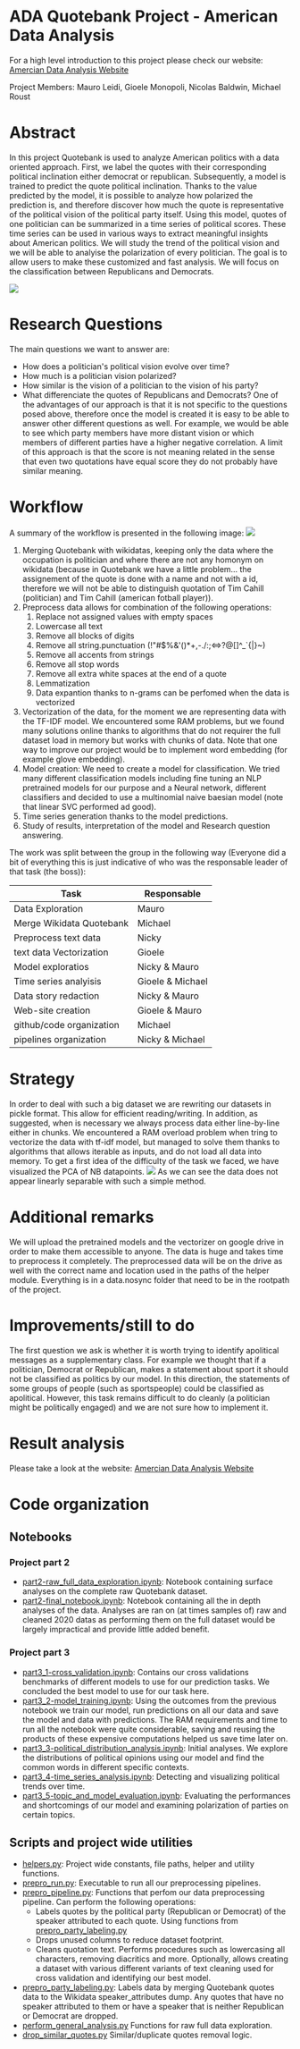 # ADA Quotebank Project - American Data Analysis
For a high level introduction to this project please check our website: [Amercian Data Analysis Website](https://ogimgio.github.io/ada-mmng-website/)

Project Members: Mauro Leidi, Gioele Monopoli, Nicolas Baldwin, Michael Roust

# Abstract
In this project Quotebank is used to analyze American politics with a data oriented approach. First, we label the quotes with their corresponding political inclination either democrat or republican.
Subsequently, a model is trained to predict the quote political inclination. Thanks to the value predicted by the model, it is possible to analyze how polarized the prediction is, and therefore discover how much the quote is representative of the political vision of the political party itself.
Using this model, quotes of one politician can be summarized in a time series of political scores. These time series can be used in various ways to extract meaningful insights about American politics. We will study the trend of the political vision and we will be able to analyise the polarization of every politician. The goal is to allow users to make these customized and fast analysis. We will focus on the classification between Republicans and Democrats.

![](media/TimeSerie.PNG)
# Research Questions
The main questions we want to answer are:
- How does a politician's political vision evolve over time?
- How much is a politician vision polarized?
- How similar is the vision of a politician to the vision of his party?
- What differenciate the quotes of Republicans and Democrats?
One of the advantages of our approach is that it is not specific to the questions posed above, therefore once the model is created it is easy to be able to answer other different questions as well. For example, we would be able to see which party members have more distant vision or which members of different parties have a higher negative correlation. A limit of this approach is that the score is not meaning related in the sense that even two quotations have equal score they do not probably have similar meaning.
# Workflow
A summary of the workflow is presented in the following image:
![](media/workflow.PNG)
1) Merging Quotebank with wikidatas, keeping only the data where the occupation is politician and where there are not any homonym on wikidata (because in Quotebank we have a little problem... the assignement of the quote is done with a name and not with a id, therefore we will not be able to distinguish quotation of Tim Cahill (politician) and Tim Cahill (american fotball player)).
2) Preprocess data allows for combination of the following operations:
   1) Replace not assigned values with empty spaces
   2) Lowercase all text
   3) Remove all blocks of digits
   4) Remove all string.punctuation (!"#$%&'()*+,-./:;<=>?@[]^_`{|}~)
   5) Remove all accents from strings
   6) Remove all stop words
   7) Remove all extra white spaces at the end of a quote
   8) Lemmatization
   9) Data expantion thanks to n-grams can be perfomed when the data is vectorized
3) Vectorization of the data, for the moment we are representing data with the TF-IDF model. We encountered some RAM problems, but we found many solutions online thanks to algorithms that do not requirer the full dataset load in memory but works with chunks of data. Note that one way to improve our project would be to implement word embedding (for example glove embedding).
4) Model creation: We need to create a model for classification. We tried many different classification models including fine tuning an NLP pretrained models for our purpose and a Neural network, different classifiers and decided to use a multinomial naive baesian model (note that linear SVC performed ad good).
5) Time series generation thanks to the model predictions.
6) Study of results, interpretation of the model and Research question answering.

The work was split between the group in the following way (Everyone did a bit of everything this is just indicative of who was the responsable leader of that task (the boss)):

Task                    |Responsable
------------------------|-------------
Data Exploration        |    Mauro
Merge Wikidata Quotebank|    Michael
Preprocess text data    |    Nicky
text data Vectorization |    Gioele
Model exploratios       | Nicky  & Mauro
Time series analyisis   | Gioele & Michael
Data story redaction    | Nicky & Mauro
Web-site creation       | Gioele & Mauro
github/code organization| Michael
pipelines organization  | Nicky & Michael

# Strategy
In order to deal with such a big dataset we are rewriting our datasets in pickle format. This allow for efficient reading/writing. In addition, as suggested, when is necessary we always process data either line-by-line either in chunks. We encountered a RAM overload problem when tring to vectorize the data with tf-idf model, but managed to solve them thanks to algorithms that allows iterable as inputs, and do not load all data into memory.
To get a first idea of the difficulty of the task we faced, we have visualized the PCA of NB datapoints.
![](media/pca.png)
As we can see the data does not appear linearly separable with such a simple method.
# Additional remarks
We will upload the pretrained models and the vectorizer on google drive in order to make them accessible to anyone. The data is huge and takes time to preprocess it completely. The preprocessed data will be on the drive as well with the correct name and location used in the paths of the helper module. Everything is in a data.nosync folder that need to be in the rootpath of the project.
# Improvements/still to do
The first question we ask is whether it is worth trying to identify apolitical messages as a supplementary class. For example we thought that if a politician, Democrat or Republican, makes a statement about sport it should not be classified as politics by our model. In this direction, the statements of some groups of people (such as sportspeople) could be classified as apolitical. However, this task remains difficult to do cleanly (a politician might be politically engaged) and we are not sure how to implement it.
# Result analysis
Please take a look at the website: [Amercian Data Analysis Website](https://ogimgio.github.io/ada-mmng-website/)
# Code organization

## Notebooks

### Project part 2
- [part2-raw_full_data_exploration.ipynb](part2-raw_full_data_exploration.ipynb): Notebook containing surface analyses on the complete raw Quotebank dataset.
- [part2-final_notebook.ipynb](part2-final_notebook.ipynb): Notebook containing all the in depth analyses of the data. Analyses are ran on (at times samples of) raw and cleaned 2020 datas as performing them on the full dataset would be largely impractical and provide little added benefit.

### Project part 3

- [part3_1-cross_validation.ipynb](part3_1-cross_validation.ipynb): Contains our cross validations benchmarks of different models to use for our prediction tasks. We concluded the best model to use for our task here.
- [part3_2-model_training.ipynb](part3_2-model_training.ipynb): Using the outcomes from the previous notebook we train our model, run predictions on all our data and save the model and data with predictions. The RAM requirements and time to run all the notebook were quite considerable, saving and reusing the products of these expensive computations helped us save time later on.
- [part3_3-political_distribution_analysis.ipynb](part3_3-political_distribution_analysis.ipynb): Initial analyses. We explore the distributions of political opinions using our model and find the common words in different specific contexts.
- [part3_4-time_series_analysis.ipynb](part3_4-time_series_analysis.ipynb): Detecting and visualizing political trends over time.
- [part3_5-topic_and_model_evaluation.ipynb](part3_5-topic_and_model_evaluation.ipynb): Evaluating the performances and shortcomings of our model and examining polarization of parties on certain topics.

## Scripts and project wide utilities
- [helpers.py](helpers.py): Project wide constants, file paths, helper and utility functions.
- [prepro_run.py](prepro_run.py): Executable to run all our preprocessing pipelines.
- [prepro_pipeline.py](prepro_pipeline.py): Functions that perfom our data preprocessing pipeline. Can perform the following operations:
  - Labels quotes by the political party (Republican or Democrat) of the speaker attributed to each quote. Using functions from [prepro_party_labeling.py](prepro_party_labeling.py)
  - Drops unused columns to reduce dataset footprint.
  - Cleans quotation text. Performs procedures such as lowercasing all characters, removing diacritics and more. Optionally, allows creating a dataset with various different variants of text cleaning used for cross validation and identifying our best model.
- [prepro_party_labeling.py](prepro_party_labeling.py): Labels data by merging Quotebank quotes data to the Wikidata speaker_attributes dump. Any quotes that have no speaker attributed to them or have a speaker that is neither Republican or Democrat are dropped.
- [perform_general_analysis.py](perform_general_analysis.py) Functions for raw full data exploration.
- [drop_similar_quotes.py](drop_similar_quotes.py) Similar/duplicate quotes removal logic.
